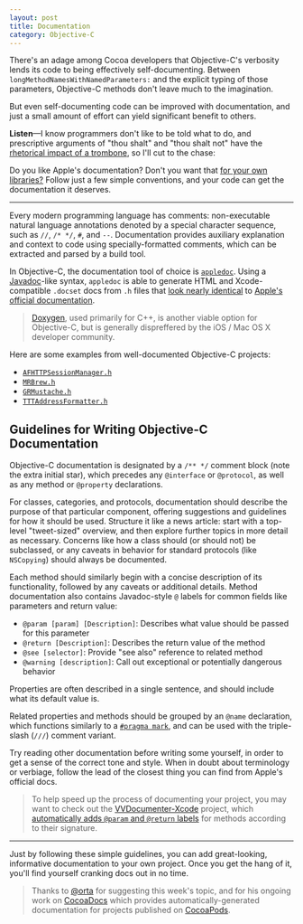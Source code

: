 ```yaml
---
layout: post
title: Documentation
category: Objective-C
---
```


There's an adage among Cocoa developers that Objective-C's verbosity lends its code to being effectively self-documenting. Between `longMethodNamesWithNamedParameters:` and the explicit typing of those parameters, Objective-C methods don't leave much to the imagination.

But even self-documenting code can be improved with documentation, and just a small amount of effort can yield significant benefit to others.

**Listen**—I know programmers don't like to be told what to do, and prescriptive arguments of "thou shalt" and "thou shalt not" have the [rhetorical impact of a trombone](http://www.youtube.com/watch?v=ss2hULhXf04), so I'll cut to the chase:

Do you like Apple's documentation? Don't you want that [for your own libraries?](http://cocoadocs.org/docsets/AFNetworking/1.3.1/Classes/AFHTTPClient.html) Follow just a few simple conventions, and your code can get the documentation it deserves.

---

Every modern programming language has comments: non-executable natural language annotations denoted by a special character sequence, such as `//`, `/* */`, `#`, and `--`. Documentation provides auxiliary explanation and context to code using specially-formatted comments, which can be extracted and parsed by a build tool.

In Objective-C, the documentation tool of choice is [`appledoc`](https://github.com/tomaz/appledoc). Using a [Javadoc](http://en.wikipedia.org/wiki/Javadoc)-like syntax, `appledoc` is able to generate HTML and Xcode-compatible `.docset` docs from `.h` files that [look nearly identical](http://cocoadocs.org/docsets/AFNetworking/1.3.1/Classes/AFHTTPClient.html) to [Apple's official documentation](https://developer.apple.com/library/mac/#documentation/Cocoa/Reference/Foundation/Classes/NSArray_Class/NSArray.html).

> [Doxygen](http://www.stack.nl/~dimitri/doxygen/), used primarily for C++, is another viable option for Objective-C, but is generally dispreffered by the iOS / Mac OS X developer community.

Here are some examples from well-documented Objective-C projects:

- [`AFHTTPSessionManager.h`](https://github.com/AFNetworking/AFNetworking/blob/master/AFNetworking/AFHTTPSessionManager.h)
- [`MRBrew.h`](https://github.com/marcransome/MRBrew/blob/master/MRBrew/MRBrew.h)
- [`GRMustache.h`](https://github.com/groue/GRMustache/blob/master/src/classes/GRMustache.h)
- [`TTTAddressFormatter.h`](https://github.com/mattt/FormatterKit/blob/master/FormatterKit/TTTAddressFormatter.h)

## Guidelines for Writing Objective-C Documentation

Objective-C documentation is designated by a `/** */` comment block (note the extra initial star), which precedes any `@interface` or `@protocol`, as well as any method or `@property` declarations.

For classes, categories, and protocols, documentation should describe the purpose of that particular component, offering suggestions and guidelines for how it should be used. Structure it like a news article: start with a top-level "tweet-sized" overview, and then explore further topics in more detail as necessary. Concerns like how a class should (or should not) be subclassed, or any caveats in behavior for standard protocols (like `NSCopying`) should always be documented.

Each method should similarly begin with a concise description of its functionality, followed by any caveats or additional details. Method documentation also contains Javadoc-style `@` labels for common fields like parameters and return value:

- `@param [param] [Description]`: Describes what value should be passed for this parameter
- `@return [Description]`: Describes the return value of the method
- `@see [selector]`: Provide "see also" reference to related method
- `@warning [description]`: Call out exceptional or potentially dangerous behavior

Properties are often described in a single sentence, and should include what its default value is.

Related properties and methods should be grouped by an `@name` declaration, which functions similarly to a [`#pragma mark`](http://nshipster.com/pragma/), and can be used with the triple-slash (`///`) comment variant.

Try reading other documentation before writing some yourself, in order to get a sense of the correct tone and style. When in doubt about terminology or verbiage, follow the lead of the closest thing you can find from Apple's official docs.

> To help speed up the process of documenting your project, you may want to check out the [VVDocumenter-Xcode](https://github.com/onevcat/VVDocumenter-Xcode) project, which [automatically adds `@param` and `@return` labels](https://raw.github.com/onevcat/VVDocumenter-Xcode/master/ScreenShot.gif) for methods according to their signature.

---

Just by following these simple guidelines, you can add great-looking, informative documentation to your own project. Once you get the hang of it, you'll find yourself cranking docs out in no time.

> Thanks to [@orta](https://github.com/orta) for suggesting this week's topic, and for his ongoing work on [CocoaDocs](http://cocoadocs.org) which provides automatically-generated documentation for projects published on [CocoaPods](http://cocoapods.org).
